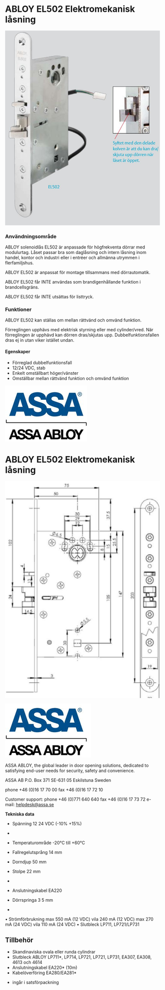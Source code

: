 # ABLOY EL502 Elektromekanisk låsning

![](_page_0_Picture_1.jpeg)

### **Användningsområde**

ABLOY solenoidlås EL502 är anpassade för högfrekventa dörrar med modulurtag. Låset passar bra som daglåsning och intern låsning inom handel, kontor och industri eller i entréer och allmänna utrymmen i flerfamiljshus.

ABLOY EL502 är anpassat för montage tillsammans med dörrautomatik.

ABLOY EL502 får INTE användas som brandigenhållande funktion i brandcellsgräns.

ABLOY EL502 får INTE utsättas för listtryck.

### **Funktioner**

ABLOY EL502 kan ställas om mellan rättvänd och omvänd funktion.

Förreglingen upphävs med elektrisk styrning eller med cylinder/vred. När förreglingen är upphävd kan dörren dras/skjutas upp. Dubbelfunktionsfallen dras ej in utan viker istället undan.

#### **Egenskaper**

- Förreglad dubbelfunktionsfall
- 12/24 VDC, stab
- Enkelt omställbart höger/vänster
- Omställbar mellan rättvänd funktion och omvänd funktion

![](_page_0_Picture_15.jpeg)

# ABLOY EL502 Elektromekanisk låsning

![](_page_1_Figure_1.jpeg)

![](_page_1_Picture_2.jpeg)

ASSA ABLOY, the global leader in door opening solutions, dedicated to satisfying end-user needs for security, safety and convenience.

ASSA AB P.O. Box 371 SE-631 05 Eskilstuna Sweden

phone +46 (0)16 17 70 00 fax +46 (0)16 17 72 10

Customer support: phone +46 (0)771 640 640 fax +46 (0)16 17 73 72 e-mail: helpdesk@assa.se

**Tekniska data**

- Spänning 12 24 VDC (-10% +15%)
- 
- Temperaturområde -20°C till +60°C
- Fallregelutsprång 14 mm
- Dorndjup 50 mm
- Stolpe 22 mm
- 
- Anslutningskabel EA220
- Dörrspringa 3 5 mm

- 
• Strömförbrukning max 550 mA (12 VDC) vila 240 mA (12 VDC) max 270 mA (24 VDC) vila 110 mA (24 VDC) • Slutbleck LP711, LP721/LP731

## **Tillbehör**

- Skandinaviska ovala eller runda cylindrar
- Slutbleck ABLOY LP711*, LP714, LP721, LP721, LP731, EA307, EA308, 4613 och 4614
- Anslutningskabel EA220* (10m)
- Kabelöverföring EA280/EA281*

* ingår i satsförpackning